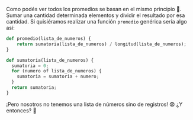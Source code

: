 Como podés ver todos los promedios se basan en el mismo principio :eyes:. Sumar una cantidad determinada elementos y dividir el resultado por esa cantidad. Si quisiéramos realizar una función `promedio` genérica sería algo así:

```python
def promedio(lista_de_numeros) {
	return sumatoria(lista_de_numeros) / longitud(lista_de_numeros);
}

def sumatoria(lista_de_numeros) {
  sumatoria = 0;
  for (numero of lista_de_numeros) {
    sumatoria = sumatoria + numero;
  }
  return sumatoria;
}
```
¡Pero nosotros no tenemos una lista de números sino de registros! :fearful: ¿Y entonces? :thought_balloon:
